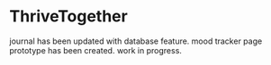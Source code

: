 # ThriveTogether
journal has been updated with database feature.
mood tracker page prototype has been created.
work in progress.
